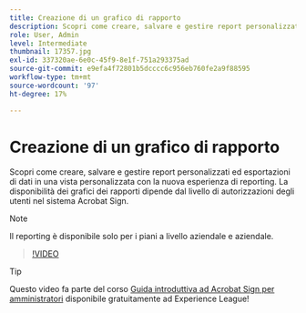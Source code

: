 ```yaml
---
title: Creazione di un grafico di rapporto
description: Scopri come creare, salvare e gestire report personalizzati ed esportazioni di dati
role: User, Admin
level: Intermediate
thumbnail: 17357.jpg
exl-id: 337320ae-6e0c-45f9-8e1f-751a293375ad
source-git-commit: e9efa4f72801b5dcccc6c956eb760fe2a9f88595
workflow-type: tm+mt
source-wordcount: '97'
ht-degree: 17%

---
```


# Creazione di un grafico di rapporto

Scopri come creare, salvare e gestire report personalizzati ed esportazioni di dati in una vista personalizzata con la nuova esperienza di reporting. La disponibilità dei grafici dei rapporti dipende dal livello di autorizzazioni degli utenti nel sistema Acrobat Sign.

>[!NOTE]
>
>Il reporting è disponibile solo per i piani a livello aziendale e aziendale.

>[!VIDEO](https://video.tv.adobe.com/v/33812?hidetitle=true)

>[!TIP]
>
>Questo video fa parte del corso [Guida introduttiva ad Acrobat Sign per amministratori](https://experienceleague.adobe.com/?recommended=Sign-A-1-2020.2) disponibile gratuitamente ad Experience League!
